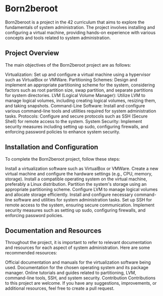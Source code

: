 # Born2beroot
Born2beroot is a project in the 42 curriculum that aims to explore the fundamentals of system administration. The project involves installing and configuring a virtual machine, providing hands-on experience with various concepts and tools related to system administration.

## Project Overview
The main objectives of the Born2beroot project are as follows:

Virtualization: Set up and configure a virtual machine using a hypervisor such as VirtualBox or VMWare.
Partitioning Schemes: Design and implement an appropriate partitioning scheme for the system, considering factors such as root partition size, swap partition, and separate partitions for system directories.
LVM (Logical Volume Manager): Utilize LVM to manage logical volumes, including creating logical volumes, resizing them, and taking snapshots.
Command-Line Software: Install and configure various command-line tools and utilities required for system administration tasks.
Protocols: Configure and secure protocols such as SSH (Secure Shell) for remote access to the system.
System Security: Implement security measures including setting up sudo, configuring firewalls, and enforcing password policies to enhance system security.

## Installation and Configuration

To complete the Born2beroot project, follow these steps:

Install a virtualization software such as VirtualBox or VMWare.
Create a new virtual machine and configure the hardware settings (e.g., CPU, memory, storage).
Install a compatible operating system on the virtual machine, preferably a Linux distribution.
Partition the system's storage using an appropriate partitioning scheme.
Configure LVM to manage logical volumes and allocate storage efficiently.
Install and configure necessary command-line software and utilities for system administration tasks.
Set up SSH for remote access to the system, ensuring secure communication.
Implement security measures such as setting up sudo, configuring firewalls, and enforcing password policies.

## Documentation and Resources

Throughout the project, it is important to refer to relevant documentation and resources for each aspect of system administration. Here are some recommended resources:

Official documentation and manuals for the virtualization software being used.
Documentation for the chosen operating system and its package manager.
Online tutorials and guides related to partitioning, LVM, command-line tools, SSH, and system security.
Contribution
Contributions to this project are welcome. If you have any suggestions, improvements, or additional resources, feel free to create a pull request.
